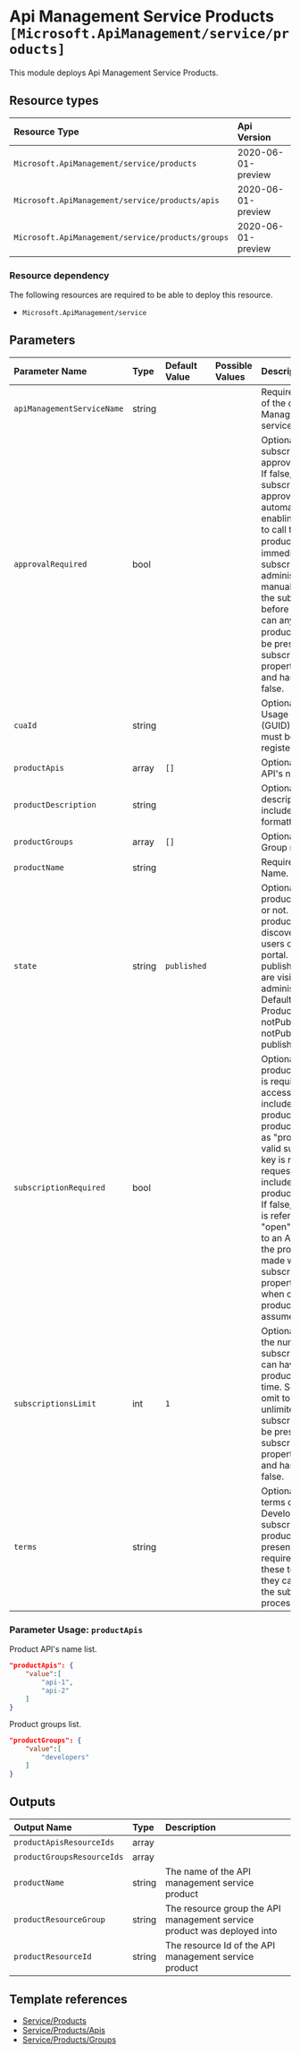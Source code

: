 # Api Management Service Products  `[Microsoft.ApiManagement/service/products]`

This module deploys Api Management Service Products.

## Resource types

| Resource Type | Api Version |
| :-- | :-- |
| `Microsoft.ApiManagement/service/products` | 2020-06-01-preview |
| `Microsoft.ApiManagement/service/products/apis` | 2020-06-01-preview |
| `Microsoft.ApiManagement/service/products/groups` | 2020-06-01-preview |

### Resource dependency

The following resources are required to be able to deploy this resource.

- `Microsoft.ApiManagement/service`

## Parameters

| Parameter Name | Type | Default Value | Possible Values | Description |
| :-- | :-- | :-- | :-- | :-- |
| `apiManagementServiceName` | string |  |  | Required. The name of the of the Api Management service. |
| `approvalRequired` | bool |  |  | Optional. Whether subscription approval is required. If false, new subscriptions will be approved automatically enabling developers to call the product�s APIs immediately after subscribing. If true, administrators must manually approve the subscription before the developer can any of the product�s APIs. Can be present only if subscriptionRequired property is present and has a value of false. |
| `cuaId` | string |  |  | Optional. Customer Usage Attribution id (GUID). This GUID must be previously registered |
| `productApis` | array | `[]` |  | Optional. Product API's name list. |
| `productDescription` | string |  |  | Optional. Product description. May include HTML formatting tags. |
| `productGroups` | array | `[]` |  | Optional. Product's Group name list. |
| `productName` | string |  |  | Required. Product Name. |
| `state` | string | `published` |  | Optional. whether product is published or not. Published products are discoverable by users of developer portal. Non published products are visible only to administrators. Default state of Product is notPublished. - notPublished or published |
| `subscriptionRequired` | bool |  |  | Optional. Whether a product subscription is required for accessing APIs included in this product. If true, the product is referred to as "protected" and a valid subscription key is required for a request to an API included in the product to succeed. If false, the product is referred to as "open" and requests to an API included in the product can be made without a subscription key. If property is omitted when creating a new product it's value is assumed to be true. |
| `subscriptionsLimit` | int | `1` |  | Optional. Whether the number of subscriptions a user can have to this product at the same time. Set to null or omit to allow unlimited per user subscriptions. Can be present only if subscriptionRequired property is present and has a value of false. |
| `terms` | string |  |  | Optional. Product terms of use. Developers trying to subscribe to the product will be presented and required to accept these terms before they can complete the subscription process. |

### Parameter Usage: `productApis`

Product API's name list.

```json
"productApis": {
    "value":[
        "api-1",
        "api-2"
    ]
}
```

Product groups list.

```json
"productGroups": {
    "value":[
        "developers"
    ]
}
```

## Outputs

| Output Name | Type | Description |
| :-- | :-- | :-- |
| `productApisResourceIds` | array |  |
| `productGroupsResourceIds` | array |  |
| `productName` | string | The name of the API management service product |
| `productResourceGroup` | string | The resource group the API management service product was deployed into |
| `productResourceId` | string | The resource Id of the API management service product |

## Template references

- [Service/Products](https://docs.microsoft.com/en-us/azure/templates/Microsoft.ApiManagement/2020-06-01-preview/service/products)
- [Service/Products/Apis](https://docs.microsoft.com/en-us/azure/templates/Microsoft.ApiManagement/2020-06-01-preview/service/products/apis)
- [Service/Products/Groups](https://docs.microsoft.com/en-us/azure/templates/Microsoft.ApiManagement/2020-06-01-preview/service/products/groups)
